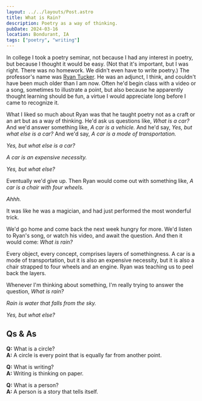 ```yaml
---
layout: ../../layouts/Post.astro
title: What is Rain?
description: Poetry as a way of thinking.
pubDate: 2024-03-16
location: Bondurant, IA
tags: ["poetry", "writing"]
---
```


In college I took a poetry seminar, not because I had any interest in poetry, but because I thought it would be easy. (Not that it's important, but I was right. There was no homework. We didn't even have to write poetry.) The professor's name was [Ryan Tucker]([https://crevice.ro/ryan-tucker-illustrare/](https://crevice.ro/ryan-tucker-illustrare/)). He was an adjunct, I think, and couldn't have been much older than I am now. Often he'd begin class with a video or a song, sometimes to illustrate a point, but also because he apparently thought learning should be fun, a virtue I would appreciate long before I came to recognize it.

What I liked so much about Ryan was that he taught poetry not as a craft or an art but as a way of thinking. He'd ask us questions like, _What is a car?_ And we'd answer something like, _A car is a vehicle._ And he'd say, _Yes, but what else is a car?_ And we'd say, _A car is a mode of transportation._

_Yes, but what else is a car?_

_A car is an expensive necessity._

_Yes, but what else?_

Eventually we'd give up. Then Ryan would come out with something like, _A car is a chair with four wheels._

_Ahhh._

It was like he was a magician, and had just performed the most wonderful trick.

We'd go home and come back the next week hungry for more. We'd listen to Ryan's song, or watch his video, and await the question. And then it would come: _What is rain?_

Every object, every concept, comprises layers of somethingness. A car is a mode of transportation, but it is also an expensive necessity, but it is also a chair strapped to four wheels and an engine. Ryan was teaching us to peel back the layers.

Whenever I'm thinking about something, I'm really trying to answer the question, _What is rain?_

_Rain is water that falls from the sky._

_Yes, but what else?_

## Qs & As

**Q:** What is a circle?\
**A:** A circle is every point that is equally far from another point.

**Q:** What is writing?\
**A:** Writing is thinking on paper.

**Q:** What is a person?\
**A:** A person is a story that tells itself.

